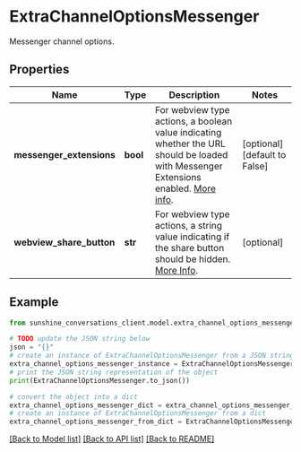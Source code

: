 # ExtraChannelOptionsMessenger

Messenger channel options.

## Properties

Name | Type | Description | Notes
------------ | ------------- | ------------- | -------------
**messenger_extensions** | **bool** | For webview type actions, a boolean value indicating whether the URL should be loaded with Messenger Extensions enabled. [More info](https://developers.facebook.com/docs/messenger-platform/send-api-reference/url-button). | [optional] [default to False]
**webview_share_button** | **str** | For webview type actions, a string value indicating if the share button should be hidden. [More Info](https://developers.facebook.com/docs/messenger-platform/reference/buttons/url). | [optional] 

## Example

```python
from sunshine_conversations_client.model.extra_channel_options_messenger import ExtraChannelOptionsMessenger

# TODO update the JSON string below
json = "{}"
# create an instance of ExtraChannelOptionsMessenger from a JSON string
extra_channel_options_messenger_instance = ExtraChannelOptionsMessenger.from_json(json)
# print the JSON string representation of the object
print(ExtraChannelOptionsMessenger.to_json())

# convert the object into a dict
extra_channel_options_messenger_dict = extra_channel_options_messenger_instance.to_dict()
# create an instance of ExtraChannelOptionsMessenger from a dict
extra_channel_options_messenger_from_dict = ExtraChannelOptionsMessenger.from_dict(extra_channel_options_messenger_dict)
```
[[Back to Model list]](../README.md#documentation-for-models) [[Back to API list]](../README.md#documentation-for-api-endpoints) [[Back to README]](../README.md)


